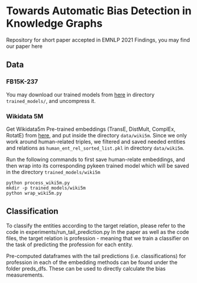 # Towards Automatic Bias Detection in Knowledge Graphs
Repository for short paper accepted in EMNLP 2021 Findings, you may find our paper here

## Data
### FB15K-237
You may download our trained models from [here](https://polybox.ethz.ch/index.php/s/pLp8Bmp9abrytIQ) in directory `trained_models/`, and uncompress it.

### Wikidata 5M
Get Wikidata5m Pre-trained embeddings (TransE, DistMult, ComplEx, RotatE) from [here](https://graphvite.io/docs/latest/pretrained_model.html), and put inside the directory `data/wiki5m`. Since we only work around human-related triples, we filtered and saved needed entities and relations as `human_ent_rel_sorted_list.pkl` in directory `data/wiki5m`. 

Run the following commands to first save human-relate embeddings, and then wrap into its corresponding pykeen trained model which will be saved in the directory `trained_models/wiki5m`
```
python process_wiki5m.py
mkdir -p trained_models/wiki5m
python wrap_wiki5m.py
```
## Classification 
To classify the entities according to the target relation, please refer to the code in experiments/run_tail_prediction.py
In the paper as well as the code files, the target relation is profession - meaning that we train a classifier on the task of predicting the profession for each entity. 

Pre-computed dataframes with the tail predictions (i.e. classifications) for profession in each of the embedding methods can be found under the folder preds_dfs. These can be used to directly calculate the bias measurements. 
